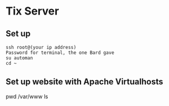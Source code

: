 # Tix Server

## Set up

    ssh root@(your ip address)
    Password for terminal, the one Bard gave
    su automan
    cd ~
    
## Set up website with Apache Virtualhosts

  pwd
  /var/www
  ls
  
